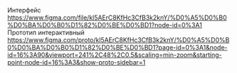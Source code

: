 Интерфейс
https://www.figma.com/file/kl5AErC8KfHc3CfB3k2knY/%D0%A5%D0%B0%D0%BA%D0%B0%D1%82%D0%BE%D0%BD1?node-id=0%3A1
Прототип интерактивный
https://www.figma.com/proto/kl5AErC8KfHc3CfB3k2knY/%D0%A5%D0%B0%D0%BA%D0%B0%D1%82%D0%BE%D0%BD1?page-id=0%3A1&node-id=16%3A90&viewport=241%2C48%2C0.5&scaling=min-zoom&starting-point-node-id=16%3A3&show-proto-sidebar=1
